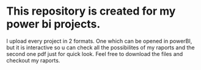 # This repository is created for my power bi projects.
I upload every project in 2 formats. One which can be opened in powerBI, but it is interactive so u can check all the possibilites of my raports and the second one 
pdf just for quick look. Feel free to download the files and checkout my raports.
